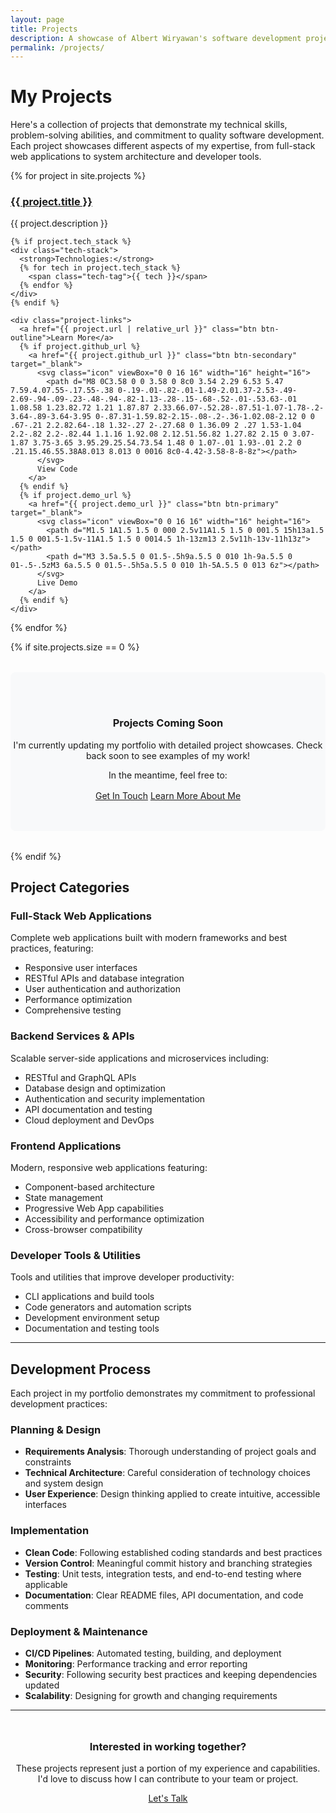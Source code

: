 ```yaml
---
layout: page
title: Projects
description: A showcase of Albert Wiryawan's software development projects and technical achievements
permalink: /projects/
---
```


# My Projects

Here's a collection of projects that demonstrate my technical skills, problem-solving abilities, and commitment to quality software development. Each project showcases different aspects of my expertise, from full-stack web applications to system architecture and developer tools.

<div class="projects-grid">
  {% for project in site.projects %}
  <div class="project-card">
    <h3><a href="{{ project.url | relative_url }}">{{ project.title }}</a></h3>
    <p class="project-description">{{ project.description }}</p>
    
    {% if project.tech_stack %}
    <div class="tech-stack">
      <strong>Technologies:</strong>
      {% for tech in project.tech_stack %}
        <span class="tech-tag">{{ tech }}</span>
      {% endfor %}
    </div>
    {% endif %}
    
    <div class="project-links">
      <a href="{{ project.url | relative_url }}" class="btn btn-outline">Learn More</a>
      {% if project.github_url %}
        <a href="{{ project.github_url }}" class="btn btn-secondary" target="_blank">
          <svg class="icon" viewBox="0 0 16 16" width="16" height="16">
            <path d="M8 0C3.58 0 0 3.58 0 8c0 3.54 2.29 6.53 5.47 7.59.4.07.55-.17.55-.38 0-.19-.01-.82-.01-1.49-2.01.37-2.53-.49-2.69-.94-.09-.23-.48-.94-.82-1.13-.28-.15-.68-.52-.01-.53.63-.01 1.08.58 1.23.82.72 1.21 1.87.87 2.33.66.07-.52.28-.87.51-1.07-1.78-.2-3.64-.89-3.64-3.95 0-.87.31-1.59.82-2.15-.08-.2-.36-1.02.08-2.12 0 0 .67-.21 2.2.82.64-.18 1.32-.27 2-.27.68 0 1.36.09 2 .27 1.53-1.04 2.2-.82 2.2-.82.44 1.1.16 1.92.08 2.12.51.56.82 1.27.82 2.15 0 3.07-1.87 3.75-3.65 3.95.29.25.54.73.54 1.48 0 1.07-.01 1.93-.01 2.2 0 .21.15.46.55.38A8.013 8.013 0 0016 8c0-4.42-3.58-8-8-8z"></path>
          </svg>
          View Code
        </a>
      {% endif %}
      {% if project.demo_url %}
        <a href="{{ project.demo_url }}" class="btn btn-primary" target="_blank">
          <svg class="icon" viewBox="0 0 16 16" width="16" height="16">
            <path d="M1.5 1A1.5 1.5 0 000 2.5v11A1.5 1.5 0 001.5 15h13a1.5 1.5 0 001.5-1.5v-11A1.5 1.5 0 0014.5 1h-13zm13 2.5v11h-13v-11h13z"></path>
            <path d="M3 3.5a.5.5 0 01.5-.5h9a.5.5 0 010 1h-9a.5.5 0 01-.5-.5zM3 6a.5.5 0 01.5-.5h5a.5.5 0 010 1h-5A.5.5 0 013 6z"></path>
          </svg>
          Live Demo
        </a>
      {% endif %}
    </div>
  </div>
  {% endfor %}
</div>

{% if site.projects.size == 0 %}
<div style="text-align: center; padding: 3rem 0; background: #f8f9fa; border-radius: 8px; margin: 2rem 0;">
  <h3>Projects Coming Soon</h3>
  <p>I'm currently updating my portfolio with detailed project showcases. Check back soon to see examples of my work!</p>
  <p>In the meantime, feel free to:</p>
  <div style="margin-top: 1rem;">
    <a href="/avw-portfolio/contact" class="btn btn-primary">Get In Touch</a>
    <a href="/avw-portfolio/about" class="btn btn-outline">Learn More About Me</a>
  </div>
</div>
{% endif %}

## Project Categories

### Full-Stack Web Applications
Complete web applications built with modern frameworks and best practices, featuring:
- Responsive user interfaces
- RESTful APIs and database integration
- User authentication and authorization
- Performance optimization
- Comprehensive testing

### Backend Services & APIs
Scalable server-side applications and microservices including:
- RESTful and GraphQL APIs
- Database design and optimization  
- Authentication and security implementation
- API documentation and testing
- Cloud deployment and DevOps

### Frontend Applications
Modern, responsive web applications featuring:
- Component-based architecture
- State management
- Progressive Web App capabilities
- Accessibility and performance optimization
- Cross-browser compatibility

### Developer Tools & Utilities
Tools and utilities that improve developer productivity:
- CLI applications and build tools
- Code generators and automation scripts
- Development environment setup
- Documentation and testing tools

---

## Development Process

Each project in my portfolio demonstrates my commitment to professional development practices:

### Planning & Design
- **Requirements Analysis**: Thorough understanding of project goals and constraints
- **Technical Architecture**: Careful consideration of technology choices and system design
- **User Experience**: Design thinking applied to create intuitive, accessible interfaces

### Implementation
- **Clean Code**: Following established coding standards and best practices
- **Version Control**: Meaningful commit history and branching strategies
- **Testing**: Unit tests, integration tests, and end-to-end testing where applicable
- **Documentation**: Clear README files, API documentation, and code comments

### Deployment & Maintenance
- **CI/CD Pipelines**: Automated testing, building, and deployment
- **Monitoring**: Performance tracking and error reporting
- **Security**: Following security best practices and keeping dependencies updated
- **Scalability**: Designing for growth and changing requirements

---

<div style="text-align: center; margin: 3rem 0;">
  <h3>Interested in working together?</h3>
  <p>These projects represent just a portion of my experience and capabilities. I'd love to discuss how I can contribute to your team or project.</p>
  <a href="/avw-portfolio/contact" class="btn btn-primary">Let's Talk</a>
</div>